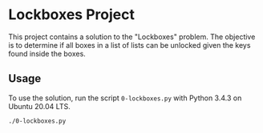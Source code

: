 # Lockboxes Project

This project contains a solution to the "Lockboxes" problem. The objective is to determine if all boxes in a list of lists can be unlocked given the keys found inside the boxes.

## Usage

To use the solution, run the script `0-lockboxes.py` with Python 3.4.3 on Ubuntu 20.04 LTS.

```sh
./0-lockboxes.py
